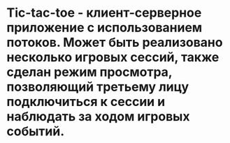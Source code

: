 # Tic-tac-toe - клиент-серверное приложение с использованием потоков. Может быть реализовано несколько игровых сессий, также сделан режим просмотра, позволяющий третьему лицу подключиться к сессии и наблюдать за ходом игровых событий. 
